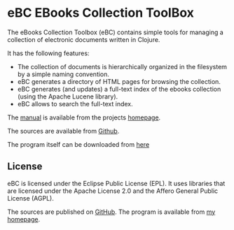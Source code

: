 # eBC EBooks Collection ToolBox

The eBooks Collection Toolbox (eBC) contains simple tools for
managing a collection of electronic documents written in Clojure.

It has the following features:

- The collection of documents is hierarchically organized in the
	filesystem by a simple naming convention.
-	eBC generates a directory of HTML pages for browsing the
	collection.
- eBC generates (and updates) a full-text index of the ebooks
	collection (using the Apache Lucene library).
-	eBC allows to search the full-text index.

The [manual](http://homepages.thm.de/~hg11260/mat/ebc.pdf) is available
from the projects [homepage](http://homepages.thm.de/~hg11260/ebc.html).

The sources are available from [Github](https://github.com/esb-dev/eBC).

The program itself can be downloaded from 
[here](https://esb-dev.github.io/dist/ebc.jar)

## License

eBC is licensed under the Eclipse Public License (EPL). It uses libraries 
that are licensed under the Apache License 2.0 and the Affero General Public 
License (AGPL). 

The sources are published on [GitHub](https://github.com/esb-dev/eBC).
The program is available from [my homepage](https://esb-dev.github.io/ebc.html).
